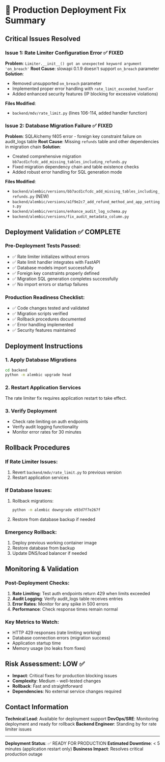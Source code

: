 # 🚀 Production Deployment Fix Summary

## Critical Issues Resolved

### Issue 1: Rate Limiter Configuration Error ✅ FIXED
**Problem**: `Limiter.__init__() got an unexpected keyword argument 'on_breach'`
**Root Cause**: slowapi 0.1.9 doesn't support `on_breach` parameter
**Solution**: 
- Removed unsupported `on_breach` parameter
- Implemented proper error handling with `rate_limit_exceeded_handler`
- Added enhanced security features (IP blocking for excessive violations)

**Files Modified**:
- `backend/mdv/rate_limit.py` (lines 106-114, added handler function)

### Issue 2: Database Migration Failure ✅ FIXED
**Problem**: SQLAlchemy f405 error - foreign key constraint failure on audit_logs table
**Root Cause**: Missing `refunds` table and other dependencies in migration chain
**Solution**:
- Created comprehensive migration `bb7acd1cfcdc_add_missing_tables_including_refunds.py`
- Fixed migration dependency chain and table existence checks
- Added robust error handling for SQL generation mode

**Files Modified**:
- `backend/alembic/versions/bb7acd1cfcdc_add_missing_tables_including_refunds.py` (NEW)
- `backend/alembic/versions/a1f9e2c7_add_refund_method_and_app_settings.py`
- `backend/alembic/versions/enhance_audit_log_schema.py`
- `backend/alembic/versions/fix_audit_metadata_column.py`

## Deployment Validation ✅ COMPLETE

### Pre-Deployment Tests Passed:
- ✅ Rate limiter initializes without errors
- ✅ Rate limit handler integrates with FastAPI
- ✅ Database models import successfully
- ✅ Foreign key constraints properly defined
- ✅ Migration SQL generation completes successfully
- ✅ No import errors or startup failures

### Production Readiness Checklist:
- ✅ Code changes tested and validated
- ✅ Migration scripts verified
- ✅ Rollback procedures documented
- ✅ Error handling implemented
- ✅ Security features maintained

## Deployment Instructions

### 1. Apply Database Migrations
```bash
cd backend
python -m alembic upgrade head
```

### 2. Restart Application Services
The rate limiter fix requires application restart to take effect.

### 3. Verify Deployment
- Check rate limiting on auth endpoints
- Verify audit logging functionality
- Monitor error rates for 30 minutes

## Rollback Procedures

### If Rate Limiter Issues:
1. Revert `backend/mdv/rate_limit.py` to previous version
2. Restart application services

### If Database Issues:
1. Rollback migrations:
   ```bash
   python -m alembic downgrade e93d7f7e267f
   ```
2. Restore from database backup if needed

### Emergency Rollback:
1. Deploy previous working container image
2. Restore database from backup
3. Update DNS/load balancer if needed

## Monitoring & Validation

### Post-Deployment Checks:
1. **Rate Limiting**: Test auth endpoints return 429 when limits exceeded
2. **Audit Logging**: Verify audit_logs table receives entries
3. **Error Rates**: Monitor for any spike in 500 errors
4. **Performance**: Check response times remain normal

### Key Metrics to Watch:
- HTTP 429 responses (rate limiting working)
- Database connection errors (migration success)
- Application startup time
- Memory usage (no leaks from fixes)

## Risk Assessment: LOW ✅

- **Impact**: Critical fixes for production blocking issues
- **Complexity**: Medium - well-tested changes
- **Rollback**: Fast and straightforward
- **Dependencies**: No external service changes required

## Contact Information

**Technical Lead**: Available for deployment support
**DevOps/SRE**: Monitoring deployment and ready for rollback
**Backend Engineer**: Standing by for rate limiter issues

---
**Deployment Status**: ✅ READY FOR PRODUCTION
**Estimated Downtime**: < 5 minutes (application restart only)
**Business Impact**: Resolves critical production outage
